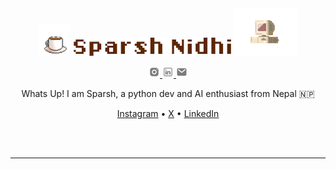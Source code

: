 <div align="center">
<img src="./assets/coffee.gif" alt="coffee" width="10%"/>
<img src="./assets/name.png" alt="Sparsh Nidhi" width="50%"/>
<img src="./assets/retro-pc-brown.gif" alt="PC" width="20%"/>
</div>

<div align="center">
    <p>
      <a href="https://www.instagram.com/high_on_caffiene">
        <img width="18" height="18" src="./assets/instagram.svg" />
      </a>
      <a href="https://www.linkedin.com/in/sparsh-nidhi-74381915a ">
        <img width="18" height="18" src="./assets/linkedin.svg" alt="linkedin"/>
      </a>
      <a href="mailto:sparsh123nidhi@gmail.com">
        <img width="18" height="18" src="./assets/email.svg" />
      </a>
    </p>
  </div>

<div align= "center">    
    Whats Up! I am Sparsh, a python dev and AI enthusiast from Nepal 🇳🇵

  <p>
    <a href="">Instagram</a> • 
    <a href="">X</a> • 
    <a href="">LinkedIn</a>
  </p>
  <br>
  <br>
</div>

---

<!--
**chocolatewafer/chocolatewafer** is a ✨ _special_ ✨ repository because its `README.md` (this file) appears on your GitHub profile.

Here are some ideas to get you started:

- 🔭 I’m currently working on ...
- 🌱 I’m currently learning ...
- 👯 I’m looking to collaborate on ...
- 🤔 I’m looking for help with ...
- 💬 Ask me about ...
- 📫 How to reach me: ...
- 😄 Pronouns: ...
- ⚡ Fun fact: ...
-->
